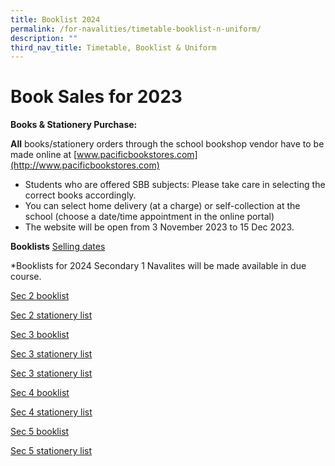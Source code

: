 ```yaml
---
title: Booklist 2024
permalink: /for-navalities/timetable-booklist-n-uniform/
description: ""
third_nav_title: Timetable, Booklist & Uniform
---
```

# Book Sales for 2023
	       
**Books & Stationery Purchase:**

**All** books/stationery orders through the school bookshop vendor have to be made online at [www.pacificbookstores.com](http://www.pacificbookstores.com)

*   Students who are offered SBB subjects: Please take care in selecting the correct books accordingly.
*   You can select home delivery (at a charge) or self-collection at the school (choose a date/time appointment in the online portal)
*   The website will be open from 3 November 2023 to 15 Dec 2023.
	
**Booklists**  [Selling dates](/files/2024%20bl/selling%20date.pdf)

*Booklists for 2024 Secondary 1 Navalites will be made available in due course.

[Sec 2 booklist](/files/2024%20bl/sec%202%20booklist.pdf)

[Sec 2 stationery list](/files/2024%20bl/sec%202%20stationery%20list.pdf)

[Sec 3 booklist](/files/2024%20bl/sec%203%20booklist.pdf)

[Sec 3 stationery list](/files/2024%20bl/sec%203%20stationery%20list.pdf)

[Sec 3 stationery list](/files/2024%20bl/sec%203%20stationery%20list.pdf)

[Sec 4 booklist](/files/2024%20bl/sec%204%20booklist.pdf)

[Sec 4 stationery list](/files/2024%20bl/sec%204%20stationery%20list.pdf)

[Sec 5 booklist](/files/2024%20bl/sec%205%20booklist.pdf)

[Sec 5 stationery list](/files/2024%20bl/sec%205%20stationery%20list.pdf)